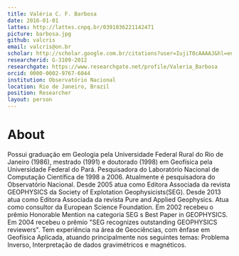 ```yaml
---
title: Valéria C. F. Barbosa
date: 2016-01-01
lattes: http://lattes.cnpq.br/0391036221142471
picture: barbosa.jpg
github: valcris
email: valcris@on.br
scholar: http://scholar.google.com.br/citations?user=IujiT0cAAAAJ&hl=en
researcherid: G-3109-2012
researchgate: https://www.researchgate.net/profile/Valeria_Barbosa
orcid: 0000-0002-9767-6044
institution: Observatório Nacional
location: Rio de Janeiro, Brazil
position: Researcher
layout: person
---
```


# About

Possui graduação em Geologia pela Universidade Federal Rural do Rio de Janeiro
(1986), mestrado (1991) e doutorado (1998) em Geofísica pela Universidade
Federal do Pará. Pesquisadora do Laboratório Nacional de Computação Científica
de 1998 a 2006. Atualmente é pesquisadora do Observatório Nacional. Desde 2005
atua como Editora Associada da revista GEOPHYSICS da Society of Explotation
Geophysicists(SEG). Desde 2013 atua como Editora Associada da revista Pure and
Applied Geophysics. Atua como consultor da European Science Foundation. Em 2002
recebeu o prêmio Honorable Mention na categoria SEG s Best Paper in GEOPHYSICS.
Em 2004 recebeu o prêmio "SEG recognizes outstanding GEOPHYSICS reviewers". Tem
experiência na área de Geociências, com ênfase em Geofísica Aplicada, atuando
principalmente nos seguintes temas: Problema Inverso, Interpretação de dados
gravimétricos e magnéticos.
